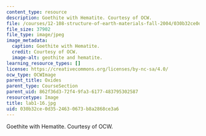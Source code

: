 ```yaml
---
content_type: resource
description: Goethite with Hematite. Courtesy of OCW.
file: /courses/12-108-structure-of-earth-materials-fall-2004/030b32ce0d3524630673b8a2868ce3a6_lab1-16.jpg
file_size: 37902
file_type: image/jpeg
image_metadata:
  caption: Goethite with Hematite.
  credit: Courtesy of OCW.
  image-alt: geothite and hematite.
learning_resource_types: []
license: https://creativecommons.org/licenses/by-nc-sa/4.0/
ocw_type: OCWImage
parent_title: Oxides
parent_type: CourseSection
parent_uid: 862f36d3-72f4-9fa3-6177-483795302587
resourcetype: Image
title: lab1-16.jpg
uid: 030b32ce-0d35-2463-0673-b8a2868ce3a6
---
```

Goethite with Hematite. Courtesy of OCW.